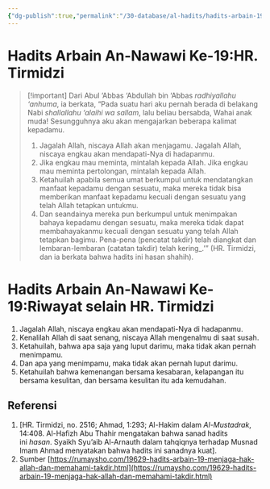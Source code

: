 ```yaml
---
{"dg-publish":true,"permalink":"/30-database/al-hadits/hadits-arbain-19-menjaga-hak-allah-dan-memahami-takdir/"}
---
```




# Hadits Arbain An-Nawawi  Ke-19:HR. Tirmidzi
>[!important] Dari Abul ‘Abbas ‘Abdullah bin ‘Abbas _radhiyallahu ‘anhuma_, ia berkata, “Pada suatu hari aku pernah berada di belakang Nabi _shallallahu ‘alaihi wa sallam_, lalu beliau bersabda,
> Wahai anak muda! Sesungguhnya aku akan mengajarkan beberapa kalimat kepadamu. 
>1. Jagalah Allah, niscaya Allah akan menjagamu. Jagalah Allah, niscaya engkau akan mendapati-Nya di hadapanmu. 
>2. Jika engkau mau meminta, mintalah kepada Allah. Jika engkau mau meminta pertolongan, mintalah kepada Allah. 
>3. Ketahuilah apabila semua umat berkumpul untuk mendatangkan manfaat kepadamu dengan sesuatu, maka mereka tidak bisa memberikan manfaat kepadamu kecuali dengan sesuatu yang telah Allah tetapkan untukmu. 
>4. Dan seandainya mereka pun berkumpul untuk menimpakan bahaya kepadamu dengan sesuatu, maka mereka tidak dapat membahayakanmu kecuali dengan sesuatu yang telah Allah tetapkan bagimu. Pena-pena (pencatat takdir) telah diangkat dan lembaran-lembaran (catatan takdir) telah kering_.’” (HR. Tirmidzi, dan ia berkata bahwa hadits ini hasan shahih).

# Hadits Arbain An-Nawawi Ke-19:Riwayat selain HR. Tirmidzi
1. Jagalah Allah, niscaya engkau akan mendapati-Nya di hadapanmu. 
2. Kenalilah Allah di saat senang, niscaya Allah mengenalmu di saat susah. 
3. Ketahuilah, bahwa apa saja yang luput darimu, maka tidak akan pernah menimpamu. 
4. Dan apa yang menimpamu, maka tidak akan pernah luput darimu. 
5. Ketahuilah bahwa kemenangan bersama kesabaran, kelapangan itu bersama kesulitan, dan bersama kesulitan itu ada kemudahan.
 
 ## Referensi
1. [HR. Tirmidzi, no. 2516; Ahmad, 1:293; Al-Hakim dalam _Al-Mustadrak_, 14:408. Al-Hafizh Abu Thahir mengatakan bahwa sanad hadits ini _hasan_. Syaikh Syu’aib Al-Arnauth dalam tahqiqnya terhadap Musnad Imam Ahmad menyatakan bahwa hadits ini sanadnya kuat].
2. Sumber [https://rumaysho.com/19629-hadits-arbain-19-menjaga-hak-allah-dan-memahami-takdir.html](https://rumaysho.com/19629-hadits-arbain-19-menjaga-hak-allah-dan-memahami-takdir.html)